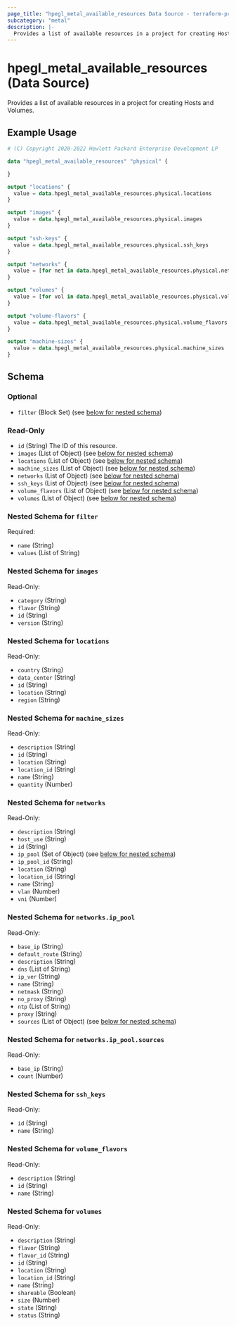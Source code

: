 ```yaml
---
page_title: "hpegl_metal_available_resources Data Source - terraform-provider-hpegl"
subcategory: "metal"
description: |-
  Provides a list of available resources in a project for creating Hosts and Volumes.
---
```

# hpegl_metal_available_resources (Data Source)
Provides a list of available resources in a project for creating Hosts and Volumes.
## Example Usage
```terraform
# (C) Copyright 2020-2022 Hewlett Packard Enterprise Development LP

data "hpegl_metal_available_resources" "physical" {

}

output "locations" {
  value = data.hpegl_metal_available_resources.physical.locations
}

output "images" {
  value = data.hpegl_metal_available_resources.physical.images
}

output "ssh-keys" {
  value = data.hpegl_metal_available_resources.physical.ssh_keys
}

output "networks" {
  value = [for net in data.hpegl_metal_available_resources.physical.networks : net if net.location == var.location]
}

output "volumes" {
  value = [for vol in data.hpegl_metal_available_resources.physical.volumes : vol if vol.location == var.location]
}

output "volume-flavors" {
  value = data.hpegl_metal_available_resources.physical.volume_flavors
}

output "machine-sizes" {
  value = data.hpegl_metal_available_resources.physical.machine_sizes
}
```
<!-- schema generated by tfplugindocs -->
## Schema

### Optional

- `filter` (Block Set) (see [below for nested schema](#nestedblock--filter))

### Read-Only

- `id` (String) The ID of this resource.
- `images` (List of Object) (see [below for nested schema](#nestedatt--images))
- `locations` (List of Object) (see [below for nested schema](#nestedatt--locations))
- `machine_sizes` (List of Object) (see [below for nested schema](#nestedatt--machine_sizes))
- `networks` (List of Object) (see [below for nested schema](#nestedatt--networks))
- `ssh_keys` (List of Object) (see [below for nested schema](#nestedatt--ssh_keys))
- `volume_flavors` (List of Object) (see [below for nested schema](#nestedatt--volume_flavors))
- `volumes` (List of Object) (see [below for nested schema](#nestedatt--volumes))

<a id="nestedblock--filter"></a>
### Nested Schema for `filter`

Required:

- `name` (String)
- `values` (List of String)


<a id="nestedatt--images"></a>
### Nested Schema for `images`

Read-Only:

- `category` (String)
- `flavor` (String)
- `id` (String)
- `version` (String)


<a id="nestedatt--locations"></a>
### Nested Schema for `locations`

Read-Only:

- `country` (String)
- `data_center` (String)
- `id` (String)
- `location` (String)
- `region` (String)


<a id="nestedatt--machine_sizes"></a>
### Nested Schema for `machine_sizes`

Read-Only:

- `description` (String)
- `id` (String)
- `location` (String)
- `location_id` (String)
- `name` (String)
- `quantity` (Number)


<a id="nestedatt--networks"></a>
### Nested Schema for `networks`

Read-Only:

- `description` (String)
- `host_use` (String)
- `id` (String)
- `ip_pool` (Set of Object) (see [below for nested schema](#nestedobjatt--networks--ip_pool))
- `ip_pool_id` (String)
- `location` (String)
- `location_id` (String)
- `name` (String)
- `vlan` (Number)
- `vni` (Number)

<a id="nestedobjatt--networks--ip_pool"></a>
### Nested Schema for `networks.ip_pool`

Read-Only:

- `base_ip` (String)
- `default_route` (String)
- `description` (String)
- `dns` (List of String)
- `ip_ver` (String)
- `name` (String)
- `netmask` (String)
- `no_proxy` (String)
- `ntp` (List of String)
- `proxy` (String)
- `sources` (List of Object) (see [below for nested schema](#nestedobjatt--networks--ip_pool--sources))

<a id="nestedobjatt--networks--ip_pool--sources"></a>
### Nested Schema for `networks.ip_pool.sources`

Read-Only:

- `base_ip` (String)
- `count` (Number)




<a id="nestedatt--ssh_keys"></a>
### Nested Schema for `ssh_keys`

Read-Only:

- `id` (String)
- `name` (String)


<a id="nestedatt--volume_flavors"></a>
### Nested Schema for `volume_flavors`

Read-Only:

- `description` (String)
- `id` (String)
- `name` (String)


<a id="nestedatt--volumes"></a>
### Nested Schema for `volumes`

Read-Only:

- `description` (String)
- `flavor` (String)
- `flavor_id` (String)
- `id` (String)
- `location` (String)
- `location_id` (String)
- `name` (String)
- `shareable` (Boolean)
- `size` (Number)
- `state` (String)
- `status` (String)

